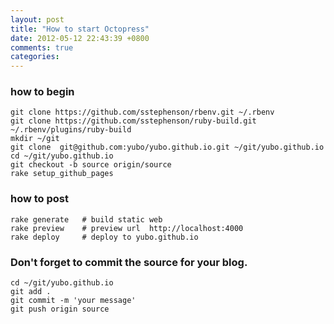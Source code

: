 ```yaml
---
layout: post
title: "How to start Octopress"
date: 2012-05-12 22:43:39 +0800
comments: true
categories:
---
```


### how to begin
	git clone https://github.com/sstephenson/rbenv.git ~/.rbenv
	git clone https://github.com/sstephenson/ruby-build.git ~/.rbenv/plugins/ruby-build
	mkdir ~/git
	git clone  git@github.com:yubo/yubo.github.io.git ~/git/yubo.github.io
	cd ~/git/yubo.github.io
	git checkout -b source origin/source
	rake setup_github_pages

### how to post
	rake generate	# build static web
	rake preview    # preview url  http://localhost:4000
	rake deploy		# deploy to yubo.github.io

### Don't forget to commit the source for your blog.
	cd ~/git/yubo.github.io
	git add .
	git commit -m 'your message'
	git push origin source

